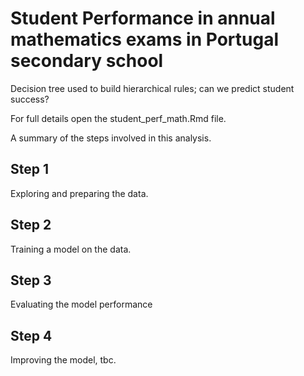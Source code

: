 # Student Performance in annual mathematics exams in Portugal secondary school
Decision tree used to build hierarchical rules; can we predict student success?  

For full details open the student_perf_math.Rmd file.  

A summary of the steps involved in this analysis.  

## Step 1  
Exploring and preparing the data.  
  
## Step 2  
Training a model on the data.  
  
## Step 3  
Evaluating the model performance  
  
## Step 4  
Improving the model, tbc.
